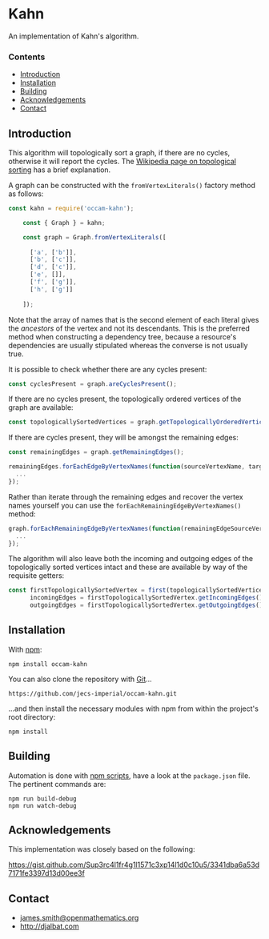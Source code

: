 # Kahn

An implementation of Kahn's algorithm.

### Contents

- [Introduction](#introduction)
- [Installation](#installation)
- [Building](#building)
- [Acknowledgements](#acknowledgements)
- [Contact](#contact)

## Introduction

This algorithm will topologically sort a graph, if there are no cycles, otherwise it will report the cycles. The [Wikipedia page on topological sorting](https://en.wikipedia.org/wiki/Topological_sorting) has a brief explanation.
    
A graph can be constructed with the `fromVertexLiterals()` factory method as follows:

```js
const kahn = require('occam-kahn');

    const { Graph } = kahn;

    const graph = Graph.fromVertexLiterals([
    
      ['a', ['b']],
      ['b', ['c']],
      ['d', ['c']],
      ['e', []],
      ['f', ['g']],
      ['h', ['g']]
      
    ]);
```

Note that the array of names that is the second element of each literal gives the *ancestors* of the vertex and not its descendants. This is the preferred method when constructing a dependency tree, because a resource's dependencies are usually stipulated whereas the converse is not usually true.
   
It is possible to check whether there are any cycles present:

```js
const cyclesPresent = graph.areCyclesPresent();
```

If there are no cycles present, the topologically ordered vertices of the graph are available:
    
```js
const topologicallySortedVertices = graph.getTopologicallyOrderedVertices();
```

If there are cycles present, they will be amongst the remaining edges:

```js
const remainingEdges = graph.getRemainingEdges();

remainingEdges.forEachEdgeByVertexNames(function(sourceVertexName, targetVertexName) {
  ...
});
```

Rather than iterate through the remaining edges and recover the vertex names yourself you can use the `forEachRemainingEdgeByVertexNames()` method:
 
```js
graph.forEachRemainingEdgeByVertexNames(function(remainingEdgeSourceVertexName, remainingEdgeTargetVertexName) {
  ...
});
```

The algorithm will also leave both the incoming and outgoing edges of the topologically sorted vertices intact and these are available by way of the requisite getters:
  
```js
const firstTopologicallySortedVertex = first(topologicallySortedVertices),
      incomingEdges = firstTopologicallySortedVertex.getIncomingEdges(),
      outgoingEdges = firstTopologicallySortedVertex.getOutgoingEdges();
```

## Installation

With [npm](https://www.npmjs.com/):

    npm install occam-kahn

You can also clone the repository with [Git](https://git-scm.com/)...

    https://github.com/jecs-imperial/occam-kahn.git

...and then install the necessary modules with npm from within the project's root directory:

    npm install

## Building

Automation is done with [npm scripts](https://docs.npmjs.com/misc/scripts), have a look at the `package.json` file. The pertinent commands are:

    npm run build-debug
    npm run watch-debug


## Acknowledgements

This implementation was closely based on the following:

https://gist.github.com/Sup3rc4l1fr4g1l1571c3xp14l1d0c10u5/3341dba6a53d7171fe3397d13d00ee3f

## Contact

* james.smith@openmathematics.org
* http://djalbat.com
